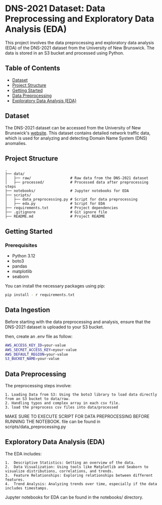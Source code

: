 # DNS-2021 Dataset: Data Preprocessing and Exploratory Data Analysis (EDA)

This project involves the data preprocessing and exploratory data analysis (EDA) of the DNS-2021 dataset from the University of New Brunswick. The data is stored in an S3 bucket and processed using Python.

## Table of Contents

- [Dataset](#dataset)
- [Project Structure](#project-structure)
- [Getting Started](#getting-started)
- [Data Preprocessing](#data-preprocessing)
- [Exploratory Data Analysis (EDA)](#exploratory-data-analysis-eda)

## Dataset

The DNS-2021 dataset can be accessed from the University of New Brunswick's [website](https://www.unb.ca/cic/datasets/dns-2021.html). This dataset contains detailed network traffic data, which is used for analyzing and detecting Domain Name System (DNS) anomalies.

## Project Structure
```
.
├── data/
│   ├── raw/                  # Raw data from the DNS-2021 dataset
│   ├── processed/            # Processed data after preprocessing steps
├── notebooks/                # Jupyter notebooks for EDA
├── scripts/
│   ├── data_preprocessing.py # Script for data preprocessing
│   ├── eda.py                # Script for EDA
├── requirements.txt          # Project dependencies
├── .gitignore                # Git ignore file
├── README.md                 # Project README 
```              


## Getting Started

### Prerequisites

- Python 3.12
- boto3
- pandas
- matplotlib
- seaborn

You can install the necessary packages using pip:

```bash
pip install - r requirements.txt
```

## Data Ingestion

Before starting with the data preprocessing and analysis, ensure that the DNS-2021 dataset is uploaded to your S3 bucket.

then, create an .env file as follow:
```bash
AWS_ACCESS_KEY_ID=your-value
AWS_SECRET_ACCESS_KEY=eyour-value
AWS_DEFAULT_REGION=your-value
S3_BUCKET_NAME=your-value
```


## Data Preprocessing

The preprocessing steps involve:

	1. Loading Data from S3: Using the boto3 library to load data directly from an S3 bucket to data/raw.
	2. Handling typos and complex array in each csv file.
	3. load the preprocess csv files into data/processed 

MAKE SURE TO EXECUTE SCRIPT FOR DATA PREPROCESSING BEFORE RUNNING THE NOTEBOOK.
file can be found in scripts/data_preprocessing.py

## Exploratory Data Analysis (EDA)

The EDA includes:

	1.	Descriptive Statistics: Getting an overview of the data.
	2.	Data Visualization: Using tools like Matplotlib and Seaborn to visualize distributions, correlations, and trends.
	3.	Feature Relationships: Exploring relationships between different features.
	4.	Trend Analysis: Analyzing trends over time, especially if the data includes timestamps.

Jupyter notebooks for EDA can be found in the notebooks/ directory.

